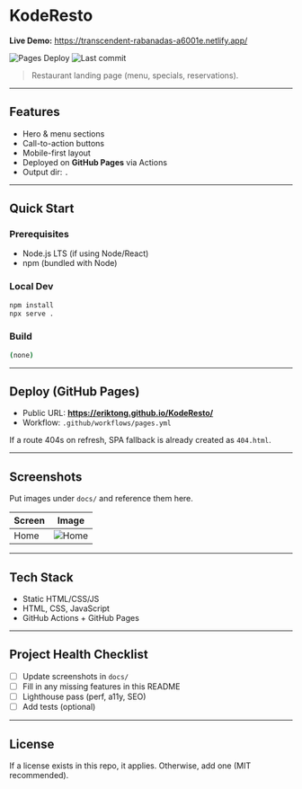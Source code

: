 # KodeResto

**Live Demo:** https://transcendent-rabanadas-a6001e.netlify.app/

![Pages Deploy](https://github.com/eriktong/KodeResto/actions/workflows/pages.yml/badge.svg) ![Last commit](https://img.shields.io/github/last-commit/eriktong/KodeResto) 


> Restaurant landing page (menu, specials, reservations).

---

## Features
- Hero & menu sections
- Call-to-action buttons
- Mobile-first layout
- Deployed on **GitHub Pages** via Actions
- Output dir: `.`


---

## Quick Start

### Prerequisites
- Node.js LTS (if using Node/React)
- npm (bundled with Node)

### Local Dev
```bash
npm install
npx serve .
```

### Build
```bash
(none)
```

---

## Deploy (GitHub Pages)
- Public URL: **https://eriktong.github.io/KodeResto/**
- Workflow: `.github/workflows/pages.yml`


If a route 404s on refresh, SPA fallback is already created as `404.html`.

---

## Screenshots
Put images under `docs/` and reference them here.

| Screen | Image |
| --- | --- |
| Home | ![Home](docs/screenshot-1.png) |

---

## Tech Stack
- Static HTML/CSS/JS
- HTML, CSS, JavaScript
- GitHub Actions + GitHub Pages

---

## Project Health Checklist
- [ ] Update screenshots in `docs/`
- [ ] Fill in any missing features in this README
- [ ] Lighthouse pass (perf, a11y, SEO)
- [ ] Add tests (optional)

---

## License
If a license exists in this repo, it applies. Otherwise, add one (MIT recommended).


